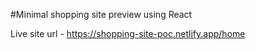 #Minimal shopping site preview using React

Live site url - https://shopping-site-poc.netlify.app/home